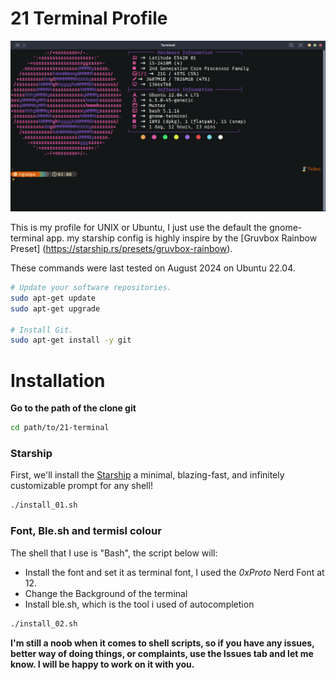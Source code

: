 # 21 Terminal Profile

![terminal](./terminal.png)

This is my profile for UNIX or Ubuntu, I just use the default the gnome-terminal app. my starship config is highly inspire by the [Gruvbox Rainbow Preset] (https://starship.rs/presets/gruvbox-rainbow).

These commands were last tested on August 2024 on Ubuntu 22.04.

```bash
# Update your software repositories.
sudo apt-get update
sudo apt-get upgrade

# Install Git.
sudo apt-get install -y git

```

# Installation
**Go to the path of the clone git**

```bash
cd path/to/21-terminal
```

### Starship

First, we'll install the [Starship](https://starship.rs/) a minimal, blazing-fast, and infinitely customizable prompt for any shell!

```bash
./install_01.sh
```

### Font, Ble.sh and termisl colour

The shell that I use is "Bash", the script below will:
- Install the font and set it as terminal font, I used the _0xProto_ Nerd Font at 12.
- Change the Background of the terminal
- Install ble.sh, which is the tool i used of autocompletion

```bash
./install_02.sh
```
**I'm still a noob when it comes to shell scripts, so if you have any issues, better way of __doing__ things, or complaints, use the Issues tab and let me know. I will be happy to work on it with you.**


